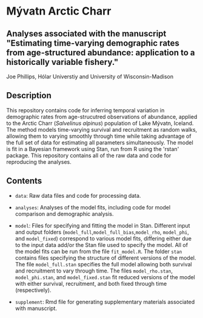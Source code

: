 Mývatn Arctic Charr
========

Analyses associated with the manuscript "Estimating time-varying demographic rates from age-structured abundance: application to a historically variable fishery."
-------

Joe Phillips, Hólar Universtiy and University of Wisconsin-Madison

## Description

This repository contains code for inferring temporal variation in demographic rates from age-strucutred observations of abundance, applied to the Arctic Charr (*Salvelinus alpinus*) population of Lake Mývatn, Iceland. The method models time-varying survival and recruitment as random walks, allowing them to varying smoothly through time while taking advantage of the full set of data for estimating all parameters simultaneously. The model is fit in a Bayesian framework using Stan, run from R using the 'rstan' package. This repository contains all of the raw data and code for reproducing the analyses. 

## Contents

* `data`: Raw data files and code for processing data.

* `analyses`: Analyses of the model fits, including code for model comparison and demographic analysis.

* `model`: Files for specifying and fitting the model in Stan. Different input and output folders (`model_full`,`model_full_bias`,`model_rho`, `model_phi`, and `model_fixed`) correspond to various model fits, differing either due to the input data add/or the Stan file used to specify the model. All of the model fits can be run from the file `fit_model.R`. The folder `stan` contains files specifying the structure of different versions of the model. The file `model_full.stan` specifies the full model allowing both survival and recruitment to vary through time. The files `model_rho.stan`, `model_phi.stan`, and `model_fixed.stan` fit reduced versions of the model with either survival, recruitment, and both fixed through time (respectively). 

* `supplement`: Rmd file for generating supplementary materials associated with manuscript.   
